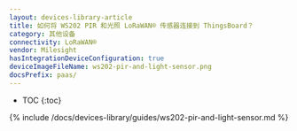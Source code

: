 ```yaml
---
layout: devices-library-article
title: 如何将 WS202 PIR 和光照 LoRaWAN® 传感器连接到 ThingsBoard？
category: 其他设备
connectivity: LoRaWAN®
vendor: Milesight
hasIntegrationDeviceConfiguration: true
deviceImageFileName: ws202-pir-and-light-sensor.png
docsPrefix: paas/
---
```


* TOC
{:toc}

{% include /docs/devices-library/guides/ws202-pir-and-light-sensor.md %}